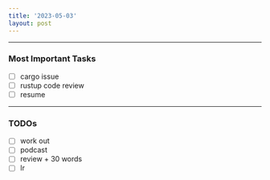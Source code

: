 ```yaml
---
title: '2023-05-03'
layout: post
---
```


---

### Most Important Tasks

- [ ] cargo issue
- [ ] rustup code review
- [ ] resume

---

### TODOs

- [ ] work out
- [ ] podcast
- [ ] review + 30 words
- [ ] lr
